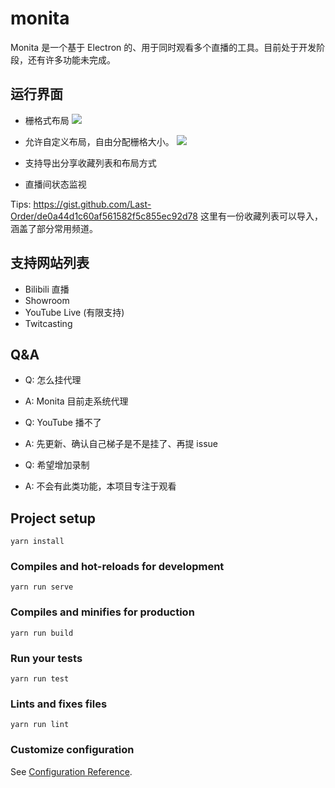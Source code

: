 # monita

Monita 是一个基于 Electron 的、用于同时观看多个直播的工具。目前处于开发阶段，还有许多功能未完成。

## 运行界面
* 栅格式布局
![](http://ww1.sinaimg.cn/large/e985a6f7ly1g19ntd6f62j20rc0km0t3.jpg)

* 允许自定义布局，自由分配栅格大小。
![](http://ww1.sinaimg.cn/large/e985a6f7gy1g19nvv79rzj20rc0km7ie.jpg)

* 支持导出分享收藏列表和布局方式
* 直播间状态监视

Tips: https://gist.github.com/Last-Order/de0a44d1c60af561582f5c855ec92d78 这里有一份收藏列表可以导入，涵盖了部分常用频道。

## 支持网站列表

* Bilibili 直播
* Showroom
* YouTube Live (有限支持)
* Twitcasting

## Q&A

* Q: 怎么挂代理
* A: Monita 目前走系统代理

* Q: YouTube 播不了
* A: 先更新、确认自己梯子是不是挂了、再提 issue 

* Q: 希望增加录制
* A: 不会有此类功能，本项目专注于观看

## Project setup
```
yarn install
```

### Compiles and hot-reloads for development
```
yarn run serve
```

### Compiles and minifies for production
```
yarn run build
```

### Run your tests
```
yarn run test
```

### Lints and fixes files
```
yarn run lint
```

### Customize configuration
See [Configuration Reference](https://cli.vuejs.org/config/).
